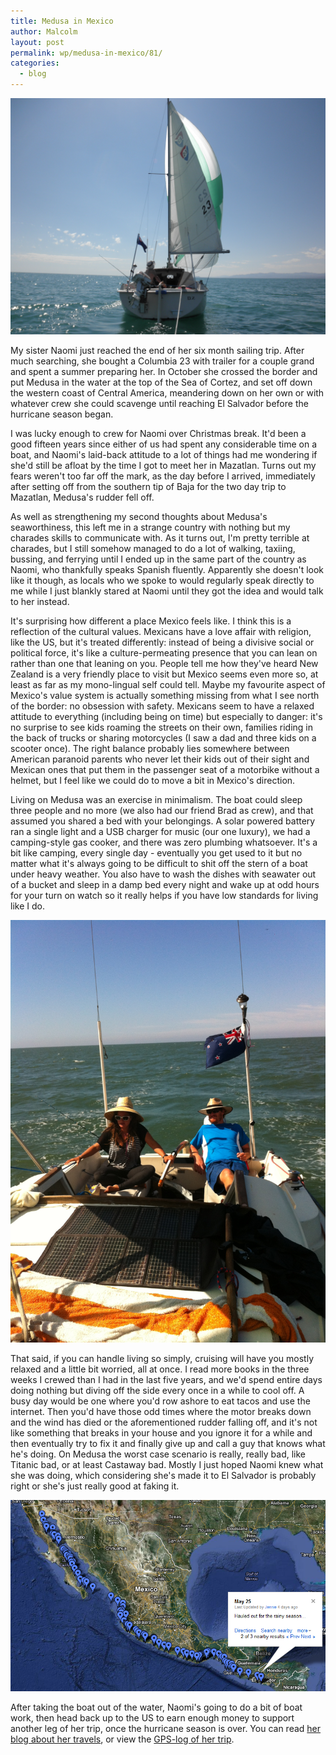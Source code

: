 ```yaml
---
title: Medusa in Mexico
author: Malcolm
layout: post
permalink: wp/medusa-in-mexico/81/
categories:
  - blog
---
```

![Under sail](/assets/medusa2.jpg)

My sister Naomi just reached the end of her six month sailing trip. After much searching, she bought a Columbia 23 with trailer for a couple grand and spent a summer preparing her. In October she crossed the border and put Medusa in the water at the top of the Sea of Cortez, and set off down the western coast of Central America, meandering down on her own or with whatever crew she could scavenge until reaching El Salvador before the hurricane season began.

I was lucky enough to crew for Naomi over Christmas break. It'd been a good fifteen years since either of us had spent any considerable time on a boat, and Naomi's laid-back attitude to a lot of things had me wondering if she'd still be afloat by the time I got to meet her in Mazatlan. Turns out my fears weren't too far off the mark, as the day before I arrived, immediately after setting off from the southern tip of Baja for the two day trip to Mazatlan, Medusa's rudder fell off.

As well as strengthening my second thoughts about Medusa's seaworthiness, this left me in a strange country with nothing but my charades skills to communicate with. As it turns out, I'm pretty terrible at charades, but I still somehow managed to do a lot of walking, taxiing, bussing, and ferrying until I ended up in the same part of the country as Naomi, who thankfully speaks Spanish fluently. Apparently she doesn't look like it though, as locals who we spoke to would regularly speak directly to me while I just blankly stared at Naomi until they got the idea and would talk to her instead.

It's surprising how different a place Mexico feels like. I think this is a reflection of the cultural values. Mexicans have a love affair with religion, like the US, but it's treated differently: instead of being a divisive social or political force, it's like a culture-permeating presence that you can lean on rather than one that leaning on you. People tell me how they've heard New Zealand is a very friendly place to visit but Mexico seems even more so, at least as far as my mono-lingual self could tell. Maybe my favourite aspect of Mexico's value system is actually something missing from what I see north of the border: no obsession with safety. Mexicans seem to have a relaxed attitude to everything (including being on time) but especially to danger: it's no surprise to see kids roaming the streets on their own, families riding in the back of trucks or sharing motorcycles (I saw a dad and three kids on a scooter once). The right balance probably lies somewhere between American paranoid parents who never let their kids out of their sight and Mexican ones that put them in the passenger seat of a motorbike without a helmet, but I feel like we could do to move a bit in Mexico's direction.

Living on Medusa was an exercise in minimalism. The boat could sleep three people and no more (we also had our friend Brad as crew), and that assumed you shared a bed with your belongings. A solar powered battery ran a single light and a USB charger for music (our one luxury), we had a camping-style gas cooker, and there was zero plumbing whatsoever. It's a bit like camping, every single day - eventually you get used to it but no matter what it's always going to be difficult to shit off the stern of a boat under heavy weather. You also have to wash the dishes with seawater out of a bucket and sleep in a damp bed every night and wake up at odd hours for your turn on watch so it really helps if you have low standards for living like I do.

![Medusa](/assets/medusa.jpg)

That said, if you can handle living so simply, cruising will have you mostly relaxed and a little bit worried, all at once. I read more books in the three weeks I crewed than I had in the last five years, and we'd spend entire days doing nothing but diving off the side every once in a while to cool off. A busy day would be one where you'd row ashore to eat tacos and use the internet. Then you'd have those odd times where the motor breaks down and the wind has died or the aforementioned rudder falling off, and it's not like something that breaks in your house and you ignore it for a while and then eventually try to fix it and finally give up and call a guy that knows what he's doing. On Medusa the worst case scenario is really, really bad, like Titanic bad, or at least Castaway bad. Mostly I just hoped Naomi knew what she was doing, which considering she's made it to El Salvador is probably right or she's just really good at faking it.

![Map of Naomi's trip](/assets/map.png)

After taking the boat out of the water, Naomi's going to do a bit of boat work, then head back up to the US to earn enough money to support another leg of her trip, once the hurricane season is over. You can read [her blog about her travels][1], or view the [GPS-log of her trip][2].

 [1]: http://medusainmexico.wordpress.com/
 [2]: http://maps.google.co.nz/maps/ms?msid=206717495551965340308.0004aea619d84ff29173a&msa=0&ll=14.466596,-89.769287&spn=3.58973,5.817261